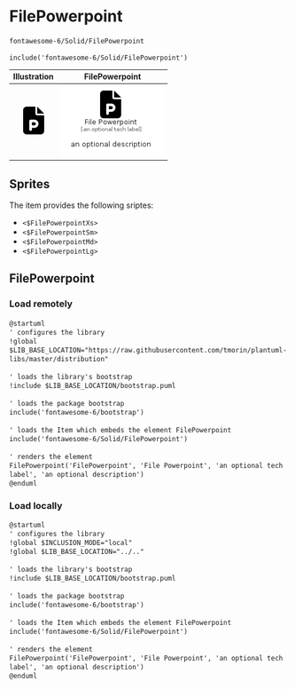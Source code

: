 # FilePowerpoint


```text
fontawesome-6/Solid/FilePowerpoint
```

```text
include('fontawesome-6/Solid/FilePowerpoint')
```



| Illustration | FilePowerpoint |
| :---: | :---: |
| ![illustration for Illustration](../../fontawesome-6/Solid/FilePowerpoint.png) | ![illustration for FilePowerpoint](../../fontawesome-6/Solid/FilePowerpoint.Local.png) |



## Sprites
The item provides the following sriptes:

- `<$FilePowerpointXs>`
- `<$FilePowerpointSm>`
- `<$FilePowerpointMd>`
- `<$FilePowerpointLg>`





## FilePowerpoint

### Load remotely
```plantuml
@startuml
' configures the library
!global $LIB_BASE_LOCATION="https://raw.githubusercontent.com/tmorin/plantuml-libs/master/distribution"

' loads the library's bootstrap
!include $LIB_BASE_LOCATION/bootstrap.puml

' loads the package bootstrap
include('fontawesome-6/bootstrap')

' loads the Item which embeds the element FilePowerpoint
include('fontawesome-6/Solid/FilePowerpoint')

' renders the element
FilePowerpoint('FilePowerpoint', 'File Powerpoint', 'an optional tech label', 'an optional description')
@enduml
```

### Load locally
```plantuml
@startuml
' configures the library
!global $INCLUSION_MODE="local"
!global $LIB_BASE_LOCATION="../.."

' loads the library's bootstrap
!include $LIB_BASE_LOCATION/bootstrap.puml

' loads the package bootstrap
include('fontawesome-6/bootstrap')

' loads the Item which embeds the element FilePowerpoint
include('fontawesome-6/Solid/FilePowerpoint')

' renders the element
FilePowerpoint('FilePowerpoint', 'File Powerpoint', 'an optional tech label', 'an optional description')
@enduml
```

